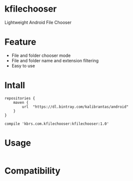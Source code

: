 # kfilechooser
Lightweight Android File Chooser

# Feature
* File and folder chooser mode
* File and folder name and extension filtering
* Easy to use

# Intall

```
repositories {
    maven {
        url  "https://dl.bintray.com/kalibrantas/android" 
    }
}
```


```
compile 'kbrs.com.kfilechooser:kfilechooser:1.0'
```

# Usage


```android

```

# Compatibility
